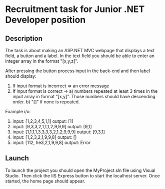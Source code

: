 # Recruitment task for Junior .NET Developer position

## Description

The task is about making an ASP.NET MVC webpage that displays a text field, a button and a label.
In the text field you should be able to enter an integer array in the format "[x,y,z]".

After pressing the button process input in the back-end and then label should display:
 1. If input format is incorrect => an error message
 2. If input format is correct =>
     a) numbers repeated at least 3 times in the input array in format "[x,y]".
         Those numbers should have descending order.
    b) "[]" if none is repeated.

Example i/o:
1. input: [1,2,3,4,5,1,1] output: [1]
2. input: [9,3,3,2,1,1,1,2,9,9,9] output: [9,1]
3. input: [1,1,1,1,3,3,3,3,2,1,2,9,9,9] output: [9,3,1]
4. input: [1,2,3,2,1,9,9,8] output: []
5. input: [112, he3,2,1,9,9,8] output: Error

## Launch

To launch the project you should open the MyProject.sln file using Visual Studio. Then click the IIS Express button to start the localhost server. Once started, the home page should appear.
